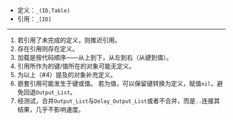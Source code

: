 - 定义：`_(ID,Table)`
- 引用：`_[ID]`

---

1. 若引用了未完成的定义，则推迟引用。
2. 存在引用则存在定义。
3. 加载是按代码顺序——从上到下，从左到右（从键到值）。
4. 引用所作为的键/值所在的对象可能无定义。
5. 为以上（#4）提及的对象补充定义。
6. 嵌套引用可能发生于键或值。
   若为值，可以保留键转换为定义，赋值`nil`，避免回退`Output_List`。
7. 经测试，合并`Output_List`与`Delay_Output_List`或者不合并，而是`..`连接其结果，几乎不影响速度。